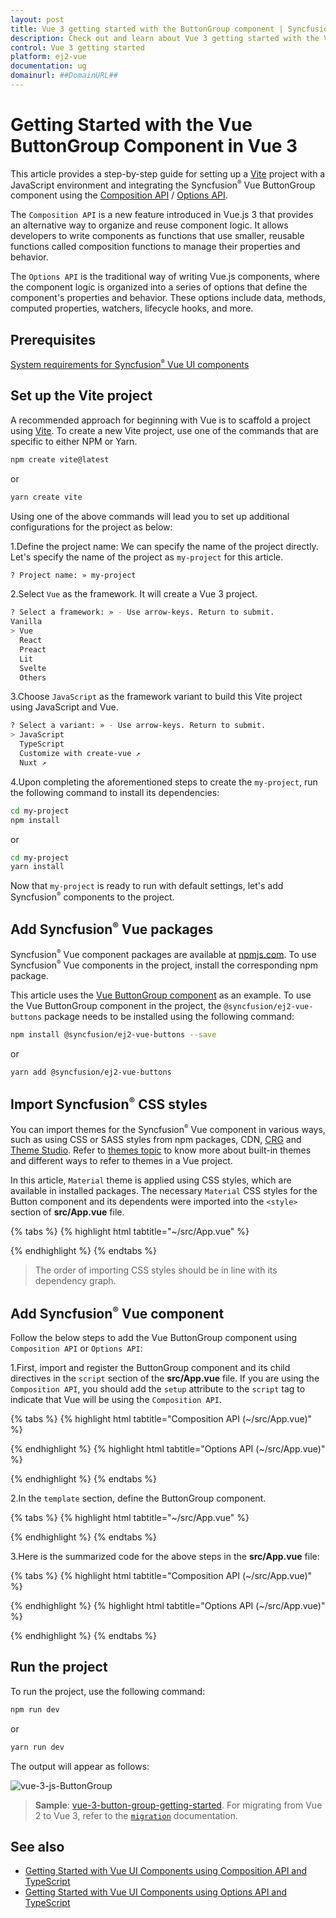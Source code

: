 ```yaml
---
layout: post
title: Vue 3 getting started with the ButtonGroup component | Syncfusion
description: Check out and learn about Vue 3 getting started with the Vue ButtonGroup component of Syncfusion Essential JS 2 and more details.
control: Vue 3 getting started
platform: ej2-vue
documentation: ug
domainurl: ##DomainURL##
---
```


# Getting Started with the Vue ButtonGroup Component in Vue 3

This article provides a step-by-step guide for setting up a [Vite](https://vitejs.dev/) project with a JavaScript environment and integrating the Syncfusion<sup style="font-size:70%">&reg;</sup> Vue ButtonGroup component using the [Composition API](https://vuejs.org/guide/introduction.html#composition-api) / [Options API](https://vuejs.org/guide/introduction.html#options-api).

The `Composition API` is a new feature introduced in Vue.js 3 that provides an alternative way to organize and reuse component logic. It allows developers to write components as functions that use smaller, reusable functions called composition functions to manage their properties and behavior.

The `Options API` is the traditional way of writing Vue.js components, where the component logic is organized into a series of options that define the component's properties and behavior. These options include data, methods, computed properties, watchers, lifecycle hooks, and more.

## Prerequisites

[System requirements for Syncfusion<sup style="font-size:70%">&reg;</sup> Vue UI components](https://ej2.syncfusion.com/vue/documentation/system-requirements/)

## Set up the Vite project

A recommended approach for beginning with Vue is to scaffold a project using [Vite](https://vitejs.dev/). To create a new Vite project, use one of the commands that are specific to either NPM or Yarn.

```bash
npm create vite@latest
```

or

```bash
yarn create vite
```

Using one of the above commands will lead you to set up additional configurations for the project as below:

1.Define the project name: We can specify the name of the project directly. Let's specify the name of the project as `my-project` for this article.

```bash
? Project name: » my-project
```

2.Select `Vue` as the framework. It will create a Vue 3 project.

```bash
? Select a framework: » - Use arrow-keys. Return to submit.
Vanilla
> Vue
  React
  Preact
  Lit
  Svelte
  Others
```

3.Choose `JavaScript` as the framework variant to build this Vite project using JavaScript and Vue.

```bash
? Select a variant: » - Use arrow-keys. Return to submit.
> JavaScript
  TypeScript
  Customize with create-vue ↗
  Nuxt ↗
```

4.Upon completing the aforementioned steps to create the `my-project`, run the following command to install its dependencies:

```bash
cd my-project
npm install
```

or

```bash
cd my-project
yarn install
```

Now that `my-project` is ready to run with default settings, let's add Syncfusion<sup style="font-size:70%">&reg;</sup> components to the project.

## Add Syncfusion<sup style="font-size:70%">&reg;</sup> Vue packages

Syncfusion<sup style="font-size:70%">&reg;</sup> Vue component packages are available at [npmjs.com](https://www.npmjs.com/search?q=ej2-vue). To use Syncfusion<sup style="font-size:70%">&reg;</sup> Vue components in the project, install the corresponding npm package.

This article uses the [Vue ButtonGroup component](https://www.syncfusion.com/vue-components/vue-button-group) as an example. To use the Vue ButtonGroup component in the project, the `@syncfusion/ej2-vue-buttons` package needs to be installed using the following command:

```bash
npm install @syncfusion/ej2-vue-buttons --save
```

or

```bash
yarn add @syncfusion/ej2-vue-buttons
```

## Import Syncfusion<sup style="font-size:70%">&reg;</sup> CSS styles

You can import themes for the Syncfusion<sup style="font-size:70%">&reg;</sup> Vue component in various ways, such as using CSS or SASS styles from npm packages, CDN, [CRG](https://ej2.syncfusion.com/javascript/documentation/common/custom-resource-generator/) and [Theme Studio](https://ej2.syncfusion.com/vue/documentation/appearance/theme-studio/). Refer to [themes topic](https://ej2.syncfusion.com/vue/documentation/appearance/theme/) to know more about built-in themes and different ways to refer to themes in a Vue project.

In this article, `Material` theme is applied using CSS styles, which are available in installed packages. The necessary `Material` CSS styles for the Button component and its dependents were imported into the `<style>` section of **src/App.vue** file.

{% tabs %}
{% highlight html tabtitle="~/src/App.vue" %}

<style>
@import "../node_modules/@syncfusion/ej2-base/styles/material.css";
@import "../node_modules/@syncfusion/ej2-vue-buttons/styles/material.css";
</style>

{% endhighlight %}
{% endtabs %}

> The order of importing CSS styles should be in line with its dependency graph.
## Add Syncfusion<sup style="font-size:70%">&reg;</sup> Vue component

Follow the below steps to add the Vue ButtonGroup component using `Composition API` or `Options API`:

  1.First, import and register the ButtonGroup component and its child directives in the `script` section of the **src/App.vue** file. If you are using the `Composition API`, you should add the `setup` attribute to the `script` tag to indicate that Vue will be using the `Composition API`.

{% tabs %}
{% highlight html tabtitle="Composition API (~/src/App.vue)" %}

<script setup>
 import { ButtonComponent as EjsButton } from "@syncfusion/ej2-vue-buttons";
</script>

{% endhighlight %}
{% highlight html tabtitle="Options API (~/src/App.vue)" %}

<script>
import { ButtonComponent } from "@syncfusion/ej2-vue-buttons";
//Component registration
export default {
    name: "App",
    components: {
      "ejs-button": ButtonComponent
    }        
}
</script>

{% endhighlight %}
{% endtabs %}

2.In the `template` section, define the ButtonGroup component.

{% tabs %}
{% highlight html tabtitle="~/src/App.vue" %}

 <template>
     <div id='app'>
         <div class="e-btn-group">
             <ejs-button>HTML</ejs-button>
             <ejs-button>CSS</ejs-button>
             <ejs-button>Javascript</ejs-button>
         </div>
     </div>
 </template>

{% endhighlight %}
{% endtabs %}

3.Here is the summarized code for the above steps in the **src/App.vue** file:

{% tabs %}
{% highlight html tabtitle="Composition API (~/src/App.vue)" %}

 <template>
     <div id='app'>
         <div class="e-btn-group">
             <ejs-button>HTML</ejs-button>
             <ejs-button>CSS</ejs-button>
             <ejs-button>Javascript</ejs-button>
         </div>
     </div>
 </template>

<script setup>
  import { ButtonComponent as EjsButton } from "@syncfusion/ej2-vue-buttons";

</script>

<style>
  @import "../node_modules/@syncfusion/ej2-base/styles/material.css";
  @import "../node_modules/@syncfusion/ej2-vue-buttons/styles/material.css";
</style>

{% endhighlight %}
{% highlight html tabtitle="Options API (~/src/App.vue)" %}

<template>
     <div id='app'>
         <div class="e-btn-group">
             <ejs-button>HTML</ejs-button>
             <ejs-button>CSS</ejs-button>
             <ejs-button>Javascript</ejs-button>
         </div>
     </div>
 </template>
<script>
import { ButtonComponent } from '@syncfusion/ej2-vue-buttons';
//Component registration
export default {
  name: "App",
  components: {
    "ejs-button": ButtonComponent
  },
  data() {
    return {

    };
  }
}
</script>

{% endhighlight %}
{% endtabs %}

## Run the project

To run the project, use the following command:

```bash
npm run dev
```

or

```bash
yarn run dev
```

The output will appear as follows:

![vue-3-js-ButtonGroup](images/vue-3-js-buttonGroup.PNG)

> **Sample**: [vue-3-button-group-getting-started](https://github.com/SyncfusionExamples/EJ2-Vue3-gettingstarted).
For migrating from Vue 2 to Vue 3, refer to the [`migration`](https://ej2.syncfusion.com/vue/documentation/getting-started/vue3-tutorial/#migration-from-vue-2-to-vue-3) documentation.

## See also

* [Getting Started with Vue UI Components using Composition API and TypeScript](../getting-started/vue-3-ts-composition.md)
* [Getting Started with Vue UI Components using Options API and TypeScript](../getting-started/vue-3-ts-options.md)